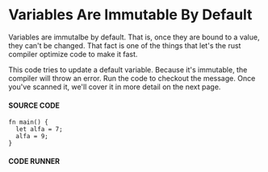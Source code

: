 # Variables Are Immutable By Default

Variables are immutalbe by default. That is, once
they are bound to a value, they can't be changed.
That fact is one of the things that let's the
rust compiler optimize code to make it fast.

This code tries to update a default variable. Because
it's immutable, the compiler will throw an
error. Run the code to checkout the message.
Once you've scanned it, we'll cover it
in more detail on the next page.

#### SOURCE CODE

```rust, noplayground, EXAMPLE1
fn main() {
  let alfa = 7;
  alfa = 9;
}
```

#### CODE RUNNER

```rust, editable, CODE1

```
